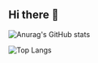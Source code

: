 ## Hi there 👋

![Anurag's GitHub stats](https://github-readme-stats.vercel.app/api?username=Farid1275&show_icons=true&theme=tokyonight)

![Top Langs](https://github-readme-stats.vercel.app/api/top-langs/?username=Farid1275&layout=compact)